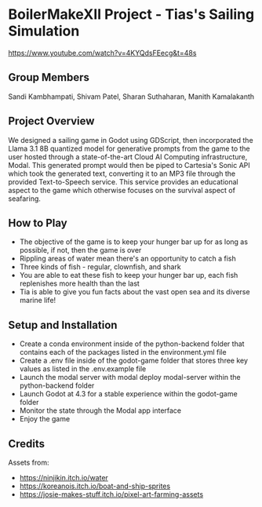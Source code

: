 # BoilerMakeXII Project - Tias's Sailing Simulation

https://www.youtube.com/watch?v=4KYQdsFEecg&t=48s

## Group Members

Sandi Kambhampati, Shivam Patel, Sharan Suthaharan, Manith Kamalakanth

## Project Overview

We designed a sailing game in Godot using GDScript, then incorporated the Llama 3.1 8B quantized model for generative prompts from the game to the user hosted through a state-of-the-art Cloud AI Computing infrastructure, Modal. This generated prompt would then be piped to Cartesia's Sonic API which took the generated text, converting it to an MP3 file through the provided Text-to-Speech service. This service provides an educational aspect to the game which otherwise focuses on the survival aspect of seafaring.

## How to Play

- The objective of the game is to keep your hunger bar up for as long as possible, if not, then the game is over
- Rippling areas of water mean there's an opportunity to catch a fish
- Three kinds of fish - regular, clownfish, and shark
- You are able to eat these fish to keep your hunger bar up, each fish replenishes more health than the last
- Tia is able to give you fun facts about the vast open sea and its diverse marine life!

## Setup and Installation

- Create a conda environment inside of the python-backend folder that contains each of the packages listed in the environment.yml file
- Create a .env file inside of the godot-game folder that stores three key values as listed in the .env.example file
- Launch the modal server with modal deploy modal-server within the python-backend folder
- Launch Godot at 4.3 for a stable experience within the godot-game folder
- Monitor the state through the Modal app interface
- Enjoy the game

## Credits

Assets from:
- https://ninjikin.itch.io/water
- https://koreanois.itch.io/boat-and-ship-sprites
- https://josie-makes-stuff.itch.io/pixel-art-farming-assets


